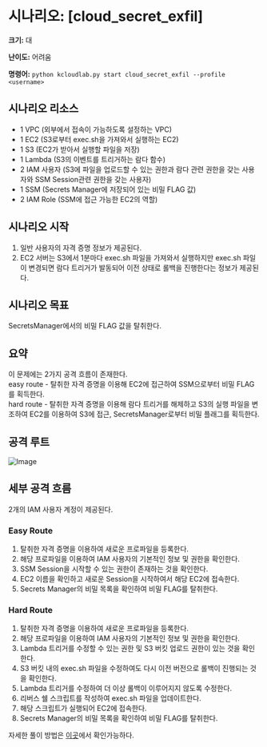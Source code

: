 # 시나리오: [cloud_secret_exfil]
**크기:** 대

**난이도:** 어려움

**명령어:** `python kcloudlab.py start cloud_secret_exfil --profile <username>`

## 시나리오 리소스
- 1 VPC (외부에서 접속이 가능하도록 설정하는 VPC)
- 1 EC2 (S3로부터 exec.sh을 가져와서 실행하는 EC2)
- 1 S3 (EC2가 받아서 실행할 파일을 저장)
- 1 Lambda (S3의 이벤트를 트리거하는 람다 함수)
- 2 IAM 사용자 (S3에 파일을 업로드할 수 있는 권한과 람다 관련 권한을 갖는 사용자와 SSM Session관련 권한을 갖는 사용자)
- 1 SSM (Secrets Manager에 저장되어 있는 비밀 FLAG 값)
- 2 IAM Role (SSM에 접근 가능한 EC2의 역할)

## 시나리오 시작
1. 일반 사용자의 자격 증명 정보가 제공된다.
2. EC2 서버는 S3에서 1분마다 exec.sh 파일을 가져와서 실행하지만 exec.sh 파일이 변경되면 람다 트리거가 발동되어 이전 상태로 롤백을 진행한다는 정보가 제공된다.

## 시나리오 목표
SecretsManager에서의 비밀 FLAG 값을 탈취한다.

## 요약
이 문제에는 2가지 공격 흐름이 존재한다.  
easy route - 탈취한 자격 증명을 이용해 EC2에 접근하여 SSM으로부터 비밀 FLAG를 획득한다.  
hard route - 탈취한 자격 증명을 이용해 람다 트리거를 해제하고 S3의 실행 파일을 변조하여 EC2를 이용하여 S3에 접근, SecretsManager로부터 비밀 플래그를 획득한다.  


## 공격 루트
![Image](https://github.com/user-attachments/assets/b2868f6b-c1e4-46c5-9184-f11a207b024b)


## 세부 공격 흐름
2개의 IAM 사용자 계정이 제공된다.
<br/>
  ### Easy Route  <br/>
  1. 탈취한 자격 증명을 이용하여 새로운 프로파일을 등록한다.<br/>
  2. 해당 프로파일을 이용하여 IAM 사용자의 기본적인 정보 및 권한을 확인한다.<br/>
  3. SSM Session을 시작할 수 있는 권한이 존재하는 것을 확인한다.<br/>
  4. EC2 이름을 확인하고 새로운 Session을 시작하여서 해당 EC2에 접속한다.<br/>
  5. Secrets Manager의 비밀 목록을 확인하여 비밀 FLAG를 탈취한다.

     
  ### Hard Route
  1. 탈취한 자격 증명을 이용하여 새로운 프로파일을 등록한다.
  2. 해당 프로파일을 이용하여 IAM 사용자의 기본적인 정보 및 권한을 확인한다.
  3. Lambda 트리거를 수정할 수 있는 권한 및 S3 버킷 업로드 권한이 있는 것을 확인한다.
  4. S3 버킷 내의 exec.sh 파일을 수정하여도 다시 이전 버전으로 롤백이 진행되는 것을 확인한다.
  5. Lambda 트리거를 수정하여 더 이상 롤백이 이루어지지 않도록 수정한다.
  6. 리버스 쉘 스크립트를 작성하여 exec.sh 파일을 업데이트한다.
  7. 해당 스크립트가 실행되어 EC2에 접속한다.
  8. Secrets Manager의 비밀 목록을 확인하여 비밀 FLAG를 탈취한다.<br/>

자세한 풀이 방법은 [이곳](./cheat_sheet.md)에서 확인가능하다.  
